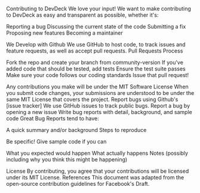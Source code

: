 Contributing to DevDeck
We love your input! We want to make contributing to DevDeck as easy and transparent as possible, whether it's:

Reporting a bug
Discussing the current state of the code
Submitting a fix
Proposing new features
Becoming a maintainer

We Develop with Github
We use GitHub to host code, to track issues and feature requests, as well as accept pull requests.
Pull Requests Process

Fork the repo and create your branch from community-version
If you've added code that should be tested, add tests
Ensure the test suite passes
Make sure your code follows our coding standards
Issue that pull request!

Any contributions you make will be under the MIT Software License
When you submit code changes, your submissions are understood to be under the same MIT License that covers the project.
Report bugs using Github's [issue tracker]
We use GitHub issues to track public bugs. Report a bug by opening a new issue
Write bug reports with detail, background, and sample code
Great Bug Reports tend to have:

A quick summary and/or background
Steps to reproduce

Be specific!
Give sample code if you can

What you expected would happen
What actually happens
Notes (possibly including why you think this might be happening)

License
By contributing, you agree that your contributions will be licensed under its MIT License.
References
This document was adapted from the open-source contribution guidelines for Facebook's Draft.
